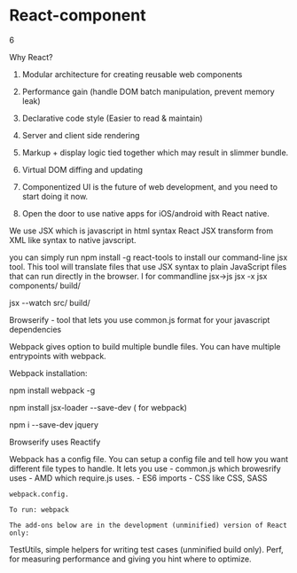 # React-component
6

Why React?

1)  Modular architecture for creating reusable web components

2) Performance gain (handle DOM batch manipulation, prevent memory leak)

3) Declarative code style (Easier to read & maintain)

4) Server and client side rendering

5) Markup + display logic tied together which may result in slimmer bundle.

6) Virtual DOM diffing and updating

7) Componentized UI is the future of web development, and you need to start doing it now.

8) Open the door to use native apps for iOS/android with React native.

We use JSX which is javascript in html syntax 
React JSX transform from XML like syntax to native javscript.

 you can simply run npm install -g react-tools to install our command-line jsx tool. 
 This tool will translate files that use JSX syntax to plain JavaScript files that can run directly in the browser. I
for commandline jsx->js
 jsx -x jsx components/ build/

 jsx --watch src/ build/

 Browserify - tool that lets you use common.js format for your javascript dependencies

 Webpack gives option to build multiple bundle files. You can have multiple entrypoints with webpack.

 Webpack installation:

  npm install webpack -g

  npm install jsx-loader --save-dev ( for webpack)

   npm i --save-dev jquery

  Browserify uses Reactify 

  Webpack has a config file. 
  You can setup a config file and tell how you want different file types to handle. 
  It lets you use 
    - common.js which browesrify uses
    - AMD which require.js uses.
    - ES6 imports 
    - CSS like CSS, SASS 


    webpack.config.

    To run: webpack

    The add-ons below are in the development (unminified) version of React only:

TestUtils, simple helpers for writing test cases (unminified build only).
Perf, for measuring performance and giving you hint where to optimize.




